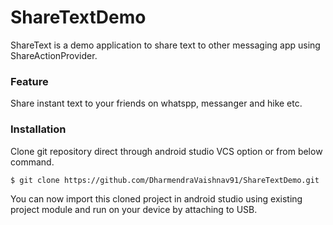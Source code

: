 # ShareTextDemo
ShareText is a demo application to share text to other messaging app using ShareActionProvider.

### Feature
 Share instant text to your friends on whatspp, messanger and hike etc.
 
### Installation
Clone git repository direct through android studio VCS option or from below command.

```sh
$ git clone https://github.com/DharmendraVaishnav91/ShareTextDemo.git 

```
You can now import this cloned project in android studio using existing project module and run on your device by attaching to USB.

